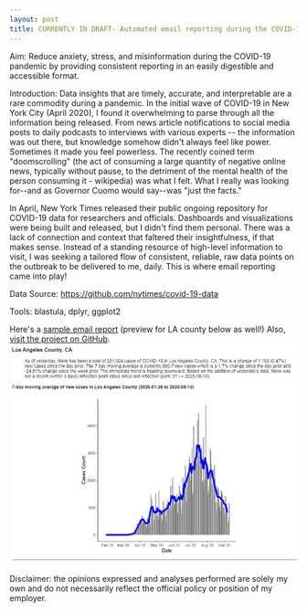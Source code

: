 ```yaml
---
layout: post
title: CURRENTLY IN DRAFT- Automated email reporting during the COVID-19 Pandemic (August 2020 - Present)  
---  
```


Aim: Reduce anxiety, stress, and misinformation during the COVID-19 pandemic by providing consistent reporting in an easily digestible and accessible format.        

Introduction:
Data insights that are timely, accurate, and interpretable are a rare commodity during a pandemic. In the initial wave of COVID-19 in New York City (April 2020), I found it overwhelming to parse through all the information being released. From news article notifications to social media posts to daily podcasts to interviews with various experts -- the information was out there, but knowledge somehow didn't always feel like power. Sometimes it made you feel powerless. The recently coined term "doomscrolling" (the act of consuming a large quantity of negative online news, typically without pause, to the detriment of the mental health of the person consuming it - wikipedia) was what I felt. What I really was looking for--and as Governor Cuomo would say--was "just the facts." 

In April, New York Times released their public ongoing repository for COVID-19 data for researchers and officials. Dashboards and visualizations were being built and released, but I didn't find them personal. There was a lack of connection and context that faltered their insightfulness, if that makes sense. Instead of a standing resource of high-level information to visit, I was seeking a tailored flow of consistent, reliable, raw data points on the outbreak to be delivered to me, daily. This is where email reporting came into play!


Data Source: https://github.com/nytimes/covid-19-data

Tools: blastula, dplyr, ggplot2

Here's a [sample email report](https://jensennhu.github.io/covid19_email_report) (preview for LA county below as well!)
Also, [visit the project on GitHub](https://github.com/jensennhu/covid19_email_report).  
![covid_email](/images/covid_email.PNG)  

Disclaimer: the opinions expressed and analyses performed are solely my own and do not necessarily reflect the official policy or position of my employer.
